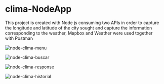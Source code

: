 # clima-NodeApp

This project is created with Node js consuming two APIs in order to capture the longitude and latitude of the city sought and capture the information corresponding to the weather, Mapbox and Weather were used together with Postman

![node-clima-menu](https://user-images.githubusercontent.com/81053342/125179293-b3132b80-e1aa-11eb-914a-108e52b11f6f.png)

![node-clima-buscar](https://user-images.githubusercontent.com/81053342/125179291-b27a9500-e1aa-11eb-93af-1fb9ec91de6b.png)

![node-clima-response](https://user-images.githubusercontent.com/81053342/125179294-b3132b80-e1aa-11eb-9736-af02a7e72335.png)

![node-clima-historial](https://user-images.githubusercontent.com/81053342/125179292-b3132b80-e1aa-11eb-8122-e71caf4afa9f.png)
